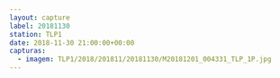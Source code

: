 ```yaml
---
layout: capture
label: 20181130
station: TLP1
date: 2018-11-30 21:00:00+00:00
capturas:
  - imagem: TLP1/2018/201811/20181130/M20181201_004331_TLP_1P.jpg
---
```

